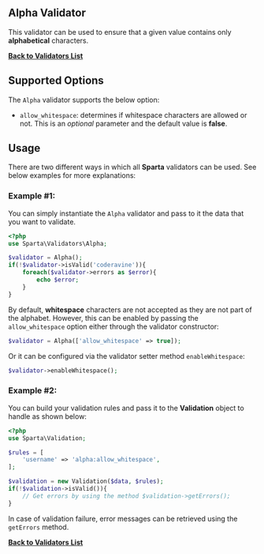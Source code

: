 ## Alpha Validator 
This validator can be used to ensure that a given value contains only __alphabetical__ characters.

[**Back to Validators List**](./reference.md#validators-list)

## Supported Options
The `Alpha` validator supports the below option:

* `allow_whitespace`: determines if whitespace characters are allowed or not. This is an _optional_ parameter and the default value is __false__. 

## Usage

There are two different ways in which all __Sparta__ validators can be used. See below examples for more explanations:


### Example #1:
You can simply instantiate the `Alpha` validator and pass to it the data that you want to validate. 

```php
<?php
use Sparta\Validators\Alpha;

$validator = Alpha();
if(!$validator->isValid('coderavine')){
	foreach($validator->errors as $error){
		echo $error;
	}
}
```

By default, __whitespace__ characters are not accepted as they are not part of the alphabet. However, this can be enabled by passing the `allow_whitespace` option either through the validator constructor:

```php
$validator = Alpha(['allow_whitespace' => true]);
```

Or it can be configured via the validator setter method `enableWhitespace`:

```php
$validator->enableWhitespace();
```

### Example #2:
You can build your validation rules and pass it to the __Validation__ object to handle as shown below:

```php
<?php
use Sparta\Validation;

$rules = [
	'username' => 'alpha:allow_whitespace',
];

$validation = new Validation($data, $rules);
if(!$validation->isValid()){
	// Get errors by using the method $validation->getErrors(); 
}

```

In case of validation failure, error messages can be retrieved using the `getErrors` method.


[**Back to Validators List**](./reference.md#validators-list)
